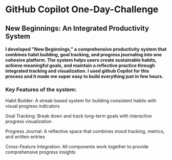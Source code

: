 <h1>GitHub Copilot One-Day-Challenge </h1>

<h2>New Beginnings: An Integrated Productivity System</h2>

<h4>I developed "New Beginnings," a comprehensive productivity system that combines habit building, goal tracking, and progress journaling into one cohesive platform. The system helps users create sustainable habits, achieve meaningful goals, and maintain a reflective practice through integrated tracking and visualization. I used github Copilot for this process and it made me super easy to build everything just in few hours.</h4>

<h3>Key Features of the system: </h3>

<p>Habit Builder: A streak-based system for building consistent habits with visual progress indicators</p>
<p>Goal Tracking: Break down and track long-term goals with interactive progress visualization</p>
<p>Progress Journal: A reflective space that combines mood tracking, metrics, and written entries</p>
<p>Cross-Feature Integration: All components work together to provide comprehensive progress insights</p>


